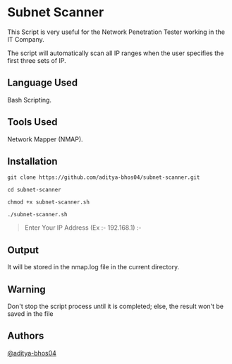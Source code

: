 # Subnet Scanner

This Script is very useful for the Network Penetration Tester working in the IT Company.

The script will automatically scan all IP ranges when the user specifies the first three sets of IP.




## Language Used

Bash Scripting.
## Tools Used

Network Mapper (NMAP).
## Installation
 
```git clone https://github.com/aditya-bhos04/subnet-scanner.git```

```cd subnet-scanner```

```chmod +x subnet-scanner.sh```

```./subnet-scanner.sh```

> Enter Your IP Address (Ex :- 192.168.1) :- 

## Output

It will be stored in the nmap.log file in the current directory.

## Warning

Don't stop the script process until it is completed; else, the result won't be saved in the file

## Authors

[@aditya-bhos04](https://www.github.com/aditya-bhos04)

